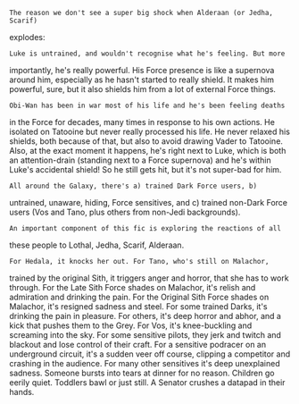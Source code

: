     The reason we don't see a super big shock when Alderaan (or Jedha, Scarif)
explodes:

	Luke is untrained, and wouldn't recognise what he's feeling. But more
importantly, he's really powerful. His Force presence is like a supernova
around him, especially as he hasn't started to really shield. It makes him
powerful, sure, but it also shields him from a lot of external Force things.

	Obi-Wan has been in war most of his life and he's been feeling deaths
in the Force for decades, many times in response to his own actions. He
isolated on Tatooine but never really processed his life. He never relaxed his
shields, both because of that, but also to avoid drawing Vader to Tatooine.
Also, at the exact moment it happens, he's right next to Luke, which is both an
attention-drain (standing next to a Force supernova) and he's within Luke's
accidental shield! So he still gets hit, but it's not super-bad for him.

	All around the Galaxy, there's a) trained Dark Force users, b)
untrained, unaware, hiding, Force sensitives, and c) trained non-Dark Force
users (Vos and Tano, plus others from non-Jedi backgrounds).

	An important component of this fic is exploring the reactions of all
these people to Lothal, Jedha, Scarif, Alderaan.

	For Hedala, it knocks her out. For Tano, who's still on Malachor,
trained by the original Sith, it triggers anger and horror, that she has to
work through. For the Late Sith Force shades on Malachor, it's relish and
admiration and drinking the pain. For the Original Sith Force shades on
Malachor, it's resigned sadness and steel. For some trained Darks, it's
drinking the pain in pleasure. For others, it's deep horror and abhor, and a
kick that pushes them to the Grey. For Vos, it's knee-buckling and screaming
into the sky. For some sensitive pilots, they jerk and twitch and blackout and
lose control of their craft. For a sensitive podracer on an underground
circuit, it's a sudden veer off course, clipping a competitor and crashing in
the audience. For many other sensitives it's deep unexplained sadness. Someone
bursts into tears at dinner for no reason. Children go eerily quiet. Toddlers
bawl or just still. A Senator crushes a datapad in their hands.
